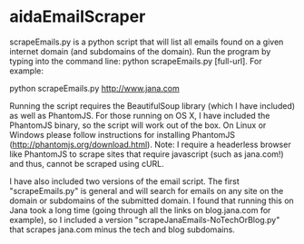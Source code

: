 # aidaEmailScraper

scrapeEmails.py is a python script that will list all emails found on a given internet domain (and  subdomains of the domain). Run the program by typing into the command line: python scrapeEmails.py [full-url]. For example: 

python scrapeEmails.py http://www.jana.com 

Running the script requires the BeautifulSoup library (which I have included) as well as PhantomJS. For those running on OS X, I have included the PhantomJS binary, so the script will work out of the box. On Linux or Windows please follow instructions for installing PhantomJS (http://phantomjs.org/download.html). Note: I require a headerless browser like PhantomJS to scrape sites that require javascript (such as jana.com!) and thus, cannot be scraped using cURL. 

I have also included two versions of the email script. The first "scrapeEmails.py" is general and will search for emails on any site on the domain or subdomains of the submitted domain. I found that running this on Jana took a long time (going through all the links on blog.jana.com for example), so I included a version "scrapeJanaEmails-NoTechOrBlog.py" that scrapes jana.com minus the tech and blog subdomains. 



